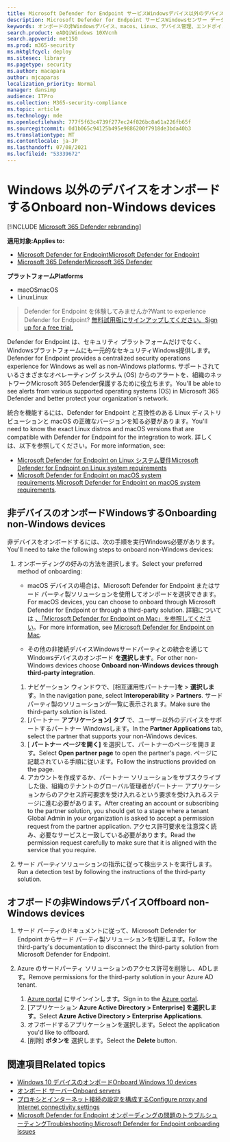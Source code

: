 ```yaml
---
title: Microsoft Defender for Endpoint サービスWindowsデバイス以外のデバイスをオンボードする
description: Microsoft Defender for Endpoint サービスWindowsセンサー データを送信できるよう、デバイス以外のデバイスを構成します。
keywords: オンボードの非Windowsデバイス、macos、Linux、デバイス管理、エンドポイント デバイス用 Microsoft Defender の構成
search.product: eADQiWindows 10XVcnh
search.appverid: met150
ms.prod: m365-security
ms.mktglfcycl: deploy
ms.sitesec: library
ms.pagetype: security
ms.author: macapara
author: mjcaparas
localization_priority: Normal
manager: dansimp
audience: ITPro
ms.collection: M365-security-compliance
ms.topic: article
ms.technology: mde
ms.openlocfilehash: 777f5f63c4739f277ec24f826bc8a61a226fb65f
ms.sourcegitcommit: 0d1b065c94125b495e9886200f7918de3bda40b3
ms.translationtype: MT
ms.contentlocale: ja-JP
ms.lasthandoff: 07/08/2021
ms.locfileid: "53339672"
---
```

# <a name="onboard-non-windows-devices"></a><span data-ttu-id="6a9c5-104">Windows 以外のデバイスをオンボードする</span><span class="sxs-lookup"><span data-stu-id="6a9c5-104">Onboard non-Windows devices</span></span>

[!INCLUDE [Microsoft 365 Defender rebranding](../../includes/microsoft-defender.md)]


<span data-ttu-id="6a9c5-105">**適用対象:**</span><span class="sxs-lookup"><span data-stu-id="6a9c5-105">**Applies to:**</span></span>
- [<span data-ttu-id="6a9c5-106">Microsoft Defender for Endpoint</span><span class="sxs-lookup"><span data-stu-id="6a9c5-106">Microsoft Defender for Endpoint</span></span>](https://go.microsoft.com/fwlink/p/?linkid=2154037)
- [<span data-ttu-id="6a9c5-107">Microsoft 365 Defender</span><span class="sxs-lookup"><span data-stu-id="6a9c5-107">Microsoft 365 Defender</span></span>](https://go.microsoft.com/fwlink/?linkid=2118804)

<span data-ttu-id="6a9c5-108">**プラットフォーム**</span><span class="sxs-lookup"><span data-stu-id="6a9c5-108">**Platforms**</span></span>
- <span data-ttu-id="6a9c5-109">macOS</span><span class="sxs-lookup"><span data-stu-id="6a9c5-109">macOS</span></span>
- <span data-ttu-id="6a9c5-110">Linux</span><span class="sxs-lookup"><span data-stu-id="6a9c5-110">Linux</span></span>

><span data-ttu-id="6a9c5-111">Defender for Endpoint を体験してみませんか?</span><span class="sxs-lookup"><span data-stu-id="6a9c5-111">Want to experience Defender for Endpoint?</span></span> [<span data-ttu-id="6a9c5-112">無料試用版にサインアップしてください。</span><span class="sxs-lookup"><span data-stu-id="6a9c5-112">Sign up for a free trial.</span></span>](https://www.microsoft.com/microsoft-365/windows/microsoft-defender-atp?ocid=docs-wdatp-nonwindows-abovefoldlink) 

<span data-ttu-id="6a9c5-113">Defender for Endpoint は、セキュリティ プラットフォームだけでなく、Windowsプラットフォームにも一元的なセキュリティWindows提供します。</span><span class="sxs-lookup"><span data-stu-id="6a9c5-113">Defender for Endpoint provides a centralized security operations experience for Windows as well as non-Windows platforms.</span></span> <span data-ttu-id="6a9c5-114">サポートされているさまざまなオペレーティング システム (OS) からのアラートを、組織のネットワークMicrosoft 365 Defender保護するために役立ちます。</span><span class="sxs-lookup"><span data-stu-id="6a9c5-114">You'll be able to see alerts from various supported operating systems (OS) in Microsoft 365 Defender and better protect your organization's network.</span></span> 

<span data-ttu-id="6a9c5-115">統合を機能するには、Defender for Endpoint と互換性のある Linux ディストリビューションと macOS の正確なバージョンを知る必要があります。</span><span class="sxs-lookup"><span data-stu-id="6a9c5-115">You'll need to know the exact Linux distros and macOS versions that are compatible with Defender for Endpoint for the integration to work.</span></span> <span data-ttu-id="6a9c5-116">詳しくは、以下を参照してください。</span><span class="sxs-lookup"><span data-stu-id="6a9c5-116">For more information, see:</span></span>
- [<span data-ttu-id="6a9c5-117">Microsoft Defender for Endpoint on Linux システム要件</span><span class="sxs-lookup"><span data-stu-id="6a9c5-117">Microsoft Defender for Endpoint on Linux system requirements</span></span>](microsoft-defender-endpoint-linux.md#system-requirements)  
- <span data-ttu-id="6a9c5-118">[Microsoft Defender for Endpoint on macOS system requirements](microsoft-defender-endpoint-mac.md#system-requirements).</span><span class="sxs-lookup"><span data-stu-id="6a9c5-118">[Microsoft Defender for Endpoint on macOS system requirements](microsoft-defender-endpoint-mac.md#system-requirements).</span></span>

## <a name="onboarding-non-windows-devices"></a><span data-ttu-id="6a9c5-119">非デバイスのオンボードWindowsする</span><span class="sxs-lookup"><span data-stu-id="6a9c5-119">Onboarding non-Windows devices</span></span>
<span data-ttu-id="6a9c5-120">非デバイスをオンボードするには、次の手順を実行Windows必要があります。</span><span class="sxs-lookup"><span data-stu-id="6a9c5-120">You'll need to take the following steps to onboard non-Windows devices:</span></span>
1. <span data-ttu-id="6a9c5-121">オンボーディングの好みの方法を選択します。</span><span class="sxs-lookup"><span data-stu-id="6a9c5-121">Select your preferred method of onboarding:</span></span>

   - <span data-ttu-id="6a9c5-122">macOS デバイスの場合は、Microsoft Defender for Endpoint またはサード パーティ製ソリューションを使用してオンボードを選択できます。</span><span class="sxs-lookup"><span data-stu-id="6a9c5-122">For macOS devices, you can choose to onboard through Microsoft Defender for Endpoint or through a third-party solution.</span></span> <span data-ttu-id="6a9c5-123">詳細については [、「Microsoft Defender for Endpoint on Mac」を参照してください](/microsoft-365/security/defender-endpoint/microsoft-defender-endpoint-mac)。</span><span class="sxs-lookup"><span data-stu-id="6a9c5-123">For more information, see [Microsoft Defender for Endpoint on Mac](/microsoft-365/security/defender-endpoint/microsoft-defender-endpoint-mac).</span></span>

   - <span data-ttu-id="6a9c5-124">その他の非接続デバイスWindowsサードパーティとの統合を通じてWindowsデバイスのオンボード **を選択します**。</span><span class="sxs-lookup"><span data-stu-id="6a9c5-124">For other non-Windows devices choose **Onboard non-Windows devices through third-party integration**.</span></span>   
    1. <span data-ttu-id="6a9c5-125">ナビゲーション ウィンドウで、[相互運用性パートナー]**を**  >  **選択します**。</span><span class="sxs-lookup"><span data-stu-id="6a9c5-125">In the navigation pane, select **Interoperability** > **Partners**.</span></span> <span data-ttu-id="6a9c5-126">サード パーティ製のソリューションが一覧に表示されます。</span><span class="sxs-lookup"><span data-stu-id="6a9c5-126">Make sure the third-party solution is listed.</span></span>
    2. <span data-ttu-id="6a9c5-127">[パートナー **アプリケーション] タブ** で、ユーザー以外のデバイスをサポートするパートナー Windowsします。</span><span class="sxs-lookup"><span data-stu-id="6a9c5-127">In the **Partner Applications** tab, select the partner that supports your non-Windows devices.</span></span>
    3. <span data-ttu-id="6a9c5-128">[ **パートナー ページを開く]** を選択して、パートナーのページを開きます。</span><span class="sxs-lookup"><span data-stu-id="6a9c5-128">Select **Open partner page** to open the partner's page.</span></span> <span data-ttu-id="6a9c5-129">ページに記載されている手順に従います。</span><span class="sxs-lookup"><span data-stu-id="6a9c5-129">Follow the instructions provided on the page.</span></span>
    4. <span data-ttu-id="6a9c5-130">アカウントを作成するか、パートナー ソリューションをサブスクライブした後、組織のテナントのグローバル管理者がパートナー アプリケーションからのアクセス許可要求を受け入れるという要求を受け入れるステージに進む必要があります。</span><span class="sxs-lookup"><span data-stu-id="6a9c5-130">After creating an account or subscribing to the partner solution, you should get to a stage where a tenant Global Admin in your organization is asked to accept a permission request from the partner application.</span></span> <span data-ttu-id="6a9c5-131">アクセス許可要求を注意深く読み、必要なサービスと一致している必要があります。</span><span class="sxs-lookup"><span data-stu-id="6a9c5-131">Read the permission request carefully to make sure that it is aligned with the service that you require.</span></span> 

        
2. <span data-ttu-id="6a9c5-132">サード パーティソリューションの指示に従って検出テストを実行します。</span><span class="sxs-lookup"><span data-stu-id="6a9c5-132">Run a detection test by following the instructions of the third-party solution.</span></span>

## <a name="offboard-non-windows-devices"></a><span data-ttu-id="6a9c5-133">オフボードの非Windowsデバイス</span><span class="sxs-lookup"><span data-stu-id="6a9c5-133">Offboard non-Windows devices</span></span>

1. <span data-ttu-id="6a9c5-134">サード パーティのドキュメントに従って、Microsoft Defender for Endpoint からサード パーティ製ソリューションを切断します。</span><span class="sxs-lookup"><span data-stu-id="6a9c5-134">Follow the third-party's documentation to disconnect the third-party solution from Microsoft Defender for Endpoint.</span></span>

2. <span data-ttu-id="6a9c5-135">Azure のサードパーティ ソリューションのアクセス許可を削除し、ADします。</span><span class="sxs-lookup"><span data-stu-id="6a9c5-135">Remove permissions for the third-party solution in your Azure AD tenant.</span></span>
   1. <span data-ttu-id="6a9c5-136">[Azure portal](https://portal.azure.com) にサインインします。</span><span class="sxs-lookup"><span data-stu-id="6a9c5-136">Sign in to the [Azure portal](https://portal.azure.com).</span></span>
   2. <span data-ttu-id="6a9c5-137">[アプリケーション **Azure Active Directory > Enterprise] を選択します**。</span><span class="sxs-lookup"><span data-stu-id="6a9c5-137">Select **Azure Active Directory > Enterprise Applications**.</span></span>
   3. <span data-ttu-id="6a9c5-138">オフボードするアプリケーションを選択します。</span><span class="sxs-lookup"><span data-stu-id="6a9c5-138">Select the application you'd like to offboard.</span></span>
   4. <span data-ttu-id="6a9c5-139">[削除] **ボタンを** 選択します。</span><span class="sxs-lookup"><span data-stu-id="6a9c5-139">Select the **Delete** button.</span></span>


## <a name="related-topics"></a><span data-ttu-id="6a9c5-140">関連項目</span><span class="sxs-lookup"><span data-stu-id="6a9c5-140">Related topics</span></span>
- [<span data-ttu-id="6a9c5-141">Windows 10 デバイスのオンボード</span><span class="sxs-lookup"><span data-stu-id="6a9c5-141">Onboard Windows 10 devices</span></span>](configure-endpoints.md)
- [<span data-ttu-id="6a9c5-142">オンボード サーバー</span><span class="sxs-lookup"><span data-stu-id="6a9c5-142">Onboard servers</span></span>](configure-server-endpoints.md)
- [<span data-ttu-id="6a9c5-143">プロキシとインターネット接続の設定を構成する</span><span class="sxs-lookup"><span data-stu-id="6a9c5-143">Configure proxy and Internet connectivity settings</span></span>](configure-proxy-internet.md)
- [<span data-ttu-id="6a9c5-144">Microsoft Defender for Endpoint オンボーディングの問題のトラブルシューティング</span><span class="sxs-lookup"><span data-stu-id="6a9c5-144">Troubleshooting Microsoft Defender for Endpoint onboarding issues</span></span>](troubleshoot-onboarding.md)

